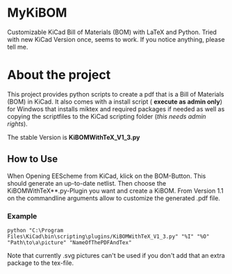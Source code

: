 # MyKiBOM
Customizable KiCad Bill of Materials (BOM) with LaTeX and Python. Tried with new KiCad Version once, seems to work. If you notice anything, please tell me.

# About the project
This project provides python scripts to create a pdf that is a Bill of Materials (BOM) in KiCad. It also comes with a install script ( **execute as admin only**) for Windwos
that installs miktex and required packages if needed as well as copying the scriptfiles to the KiCad scripting folder (*this needs admin rights*).

The stable Version is **KiBOMWithTeX_V1_3.py**

## How to Use
When Opening EEScheme from KiCad, klick on the BOM-Button. This should generate an up-to-date netlist. Then choose the KiBOMWithTeX**.py-Plugin you want and create a KiBOM.
From Version 1.1 on the commandline arguments allow to customize the generated .pdf file.

### Example
```python "C:\Program Files\KiCad\bin\scripting\plugins/KiBOMWithTeX_V1_3.py" "%I" "%O" "Path\to\a\picture" "NameOfThePDFAndTex"```

Note that currently .svg pictures can't be used if you don't add that an extra package to the tex-file.
